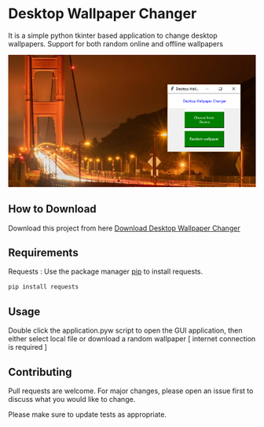 # Desktop Wallpaper Changer

It is a simple python tkinter based application to change desktop wallpapers. Support for both random online and offline wallpapers

![Alt text](app.png?raw=true "Desktop Wallpaper Changer")

## How to Download

Download this project from here [Download Desktop Wallpaper Changer](https://downgit.github.io/#/home?url=https://github.com/pyGuru123/Tkinter-Applications/tree/master/Desktop%20Wallpaper%20Changer)

## Requirements

Requests : Use the package manager [pip](https://pip.pypa.io/en/stable/) to install requests.

```bash
pip install requests
```

## Usage

Double click the application.pyw script to open the GUI application, then either select local file or download a random wallpaper [ internet connection is required ]


## Contributing
Pull requests are welcome. For major changes, please open an issue first to discuss what you would like to change.

Please make sure to update tests as appropriate.
